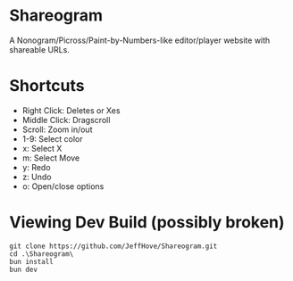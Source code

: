 # Shareogram

A Nonogram/Picross/Paint-by-Numbers-like editor/player website with shareable URLs.

# Shortcuts

- Right Click: Deletes or Xes
- Middle Click: Dragscroll
- Scroll: Zoom in/out
- 1-9: Select color
- x: Select X
- m: Select Move
- y: Redo
- z: Undo
- o: Open/close options

# Viewing Dev Build (possibly broken)

```
git clone https://github.com/JeffHove/Shareogram.git
cd .\Shareogram\
bun install
bun dev
```
